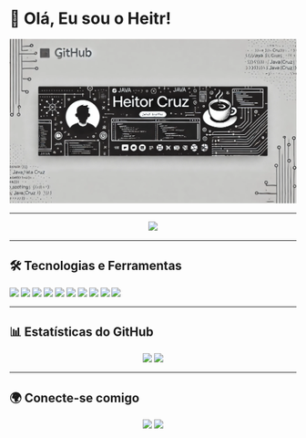 # 👋 Olá, Eu sou o Heitr!

![Banner](https://github.com/HeitorCRZ/HeitorCRZ/blob/main/banner.webp)

---

<p align="center">
  <img src="https://readme-typing-svg.herokuapp.com?font=Fira+Code&duration=2000&pause=1000&color=F7F7F7&center=true&vCenter=true&width=435&lines=Bem-vindo+ao+meu+perfil!;Desenvolvedor+apaixonado+por+c%C3%B3digo" />
</p>

---

## 🛠 Tecnologias e Ferramentas
<p align="left">
  <img src="https://img.shields.io/badge/Java-ED8B00?style=for-the-badge&logo=java&logoColor=white"/>
  <img src="https://img.shields.io/badge/Python-3776AB?style=for-the-badge&logo=python&logoColor=white"/>
  <img src="https://img.shields.io/badge/C%23-239120?style=for-the-badge&logo=csharp&logoColor=white"/>
  <img src="https://img.shields.io/badge/MySQL-4479A1?style=for-the-badge&logo=mysql&logoColor=white"/>
  <img src="https://img.shields.io/badge/C++-00599C?style=for-the-badge&logo=cplusplus&logoColor=white"/>
  <img src="https://img.shields.io/badge/JavaScript-F7DF1E?style=for-the-badge&logo=javascript&logoColor=black"/>
  <img src="https://img.shields.io/badge/MongoDB-4EA94B?style=for-the-badge&logo=mongodb&logoColor=white"/>
  <img src="https://img.shields.io/badge/Visual%20Studio-5C2D91?style=for-the-badge&logo=visual%20studio&logoColor=white"/>
  <img src="https://img.shields.io/badge/Programação%20Web-FF5733?style=for-the-badge&logo=web&logoColor=white"/>
  <img src="https://img.shields.io/badge/HTML-E34F26?style=for-the-badge&logo=html5&logoColor=white"/>
</p>

---

## 📊 Estatísticas do GitHub
<p align="center">
  <img src="https://github-readme-stats.vercel.app/api?username=HeitorCRZ&show_icons=true&theme=dark" width="48%"/>
  <img src="https://github-readme-stats.vercel.app/api/top-langs/?username=HeitorCRZ&layout=compact&theme=dark" width="48%"/>
</p>

---

## 🌍 Conecte-se comigo
<p align="center">
  <a href="https://linkedin.com/in/heitor-rodrigues-cruz-641160330/?originalSubdomain=br"><img src="https://img.shields.io/badge/LinkedIn-0A66C2?style=for-the-badge&logo=linkedin&logoColor=white"/></a>
  <a href="mailto:heitorrcruz0608@gmail.com"><img src="https://img.shields.io/badge/Gmail-D14836?style=for-the-badge&logo=gmail&logoColor=white"/></a>
</p>


